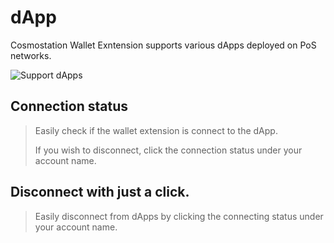 # dApp

Cosmostation Wallet Exntension supports various dApps deployed on PoS networks.

![Support dApps](../../img/guide/extension/dapp/connect.png)

## Connection status

> Easily check if the wallet extension is connect to the dApp.
>
> If you wish to disconnect, click the connection status under your account name.

## Disconnect with just a click.

> Easily disconnect from dApps by clicking the connecting status under your account name.
